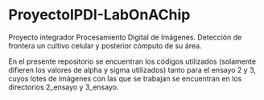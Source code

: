 # ProyectoIPDI-LabOnAChip
Proyecto integrador Procesamiento Digital de Imágenes. Detección de frontera un cultivo celular y posterior cómputo de su área.

En el presente repositorio se encuentran los códigos utilizados (solamente difieren los valores de alpha y sigma utilizados) tanto para el ensayo 2 y 3, cuyos lotes de imágenes con las que se trabajan se encuentran en los directorios 2_ensayo y 3_ensayo.
